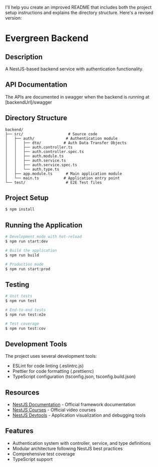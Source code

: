 I'll help you create an improved README that includes both the project setup instructions and explains the directory structure. Here's a revised version:

# Evergreen Backend

## Description

A NestJS-based backend service with authentication functionality.

## API Documentation

The APIs are documented in swagger when the backend is running at [backendUrl]/swagger

## Directory Structure

```
backend/
├── src/                    # Source code
│   ├── auth/              # Authentication module
│   │   ├── dto/          # Auth Data Transfer Objects
│   │   ├── auth.controller.ts
│   │   ├── auth.controller.spec.ts
│   │   ├── auth.module.ts
│   │   ├── auth.service.ts
│   │   ├── auth.service.spec.ts
│   │   └── auth.type.ts
│   ├── app.module.ts      # Main application module
│   └── main.ts           # Application entry point
└── test/                  # E2E Test files
```

## Project Setup

```bash
$ npm install
```

## Running the Application

```bash
# Development mode with hot-reload
$ npm run start:dev

# Build the application
$ npm run build

# Production mode
$ npm run start:prod
```

## Testing

```bash
# Unit tests
$ npm run test

# End-to-end tests
$ npm run test:e2e

# Test coverage
$ npm run test:cov
```

## Development Tools

The project uses several development tools:

- ESLint for code linting (.eslintrc.js)
- Prettier for code formatting (.prettierrc)
- TypeScript configuration (tsconfig.json, tsconfig.build.json)

## Resources

- [NestJS Documentation](https://docs.nestjs.com) - Official framework documentation
- [NestJS Courses](https://courses.nestjs.com/) - Official video courses
- [NestJS Devtools](https://devtools.nestjs.com) - Application visualization and debugging tools

## Features

- Authentication system with controller, service, and type definitions
- Modular architecture following NestJS best practices
- Comprehensive test coverage
- TypeScript support

